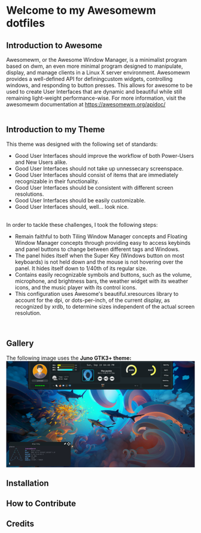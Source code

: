 # Welcome to my Awesomewm dotfiles

## Introduction to Awesome
Awesomewm, or the Awesome Window Manager, is a minimalist program based on dwm, an even more minimal program designed to manipulate, display, and manage clients in a Linux X server environment. Awesomewm provides a well-defined API for definingcustom widgets, controlling windows, and responding to button presses. This allows for awesome to be used to create User Interfaces that are dynamic and beautiful while still remaining light-weight performance-wise. For more information, visit the awesomewm documentation at https://awesomewm.org/apidoc/
<br/>
<br/>
## Introduction to my Theme
This theme was designed with the following set of standards:

- Good User Interfaces should improve the workflow of both Power-Users and New Users alike. 
- Good User Interfaces should not take up unnessecary screenspace.
- Good User Interfaces should consist of items that are immediately recognizable in their functionality.
- Good User Interfaces should be consistent with different screen resolutions.
- Good User Interfaces should be easily customizable.
- Good User Interfaces should, well... look nice.
<br/>
In order to tackle these challenges, I took the following steps:

- Remain faithful to both Tiling Window Manager concepts and Floating Window Manager concepts through providing easy to access keybinds and panel buttons to change between different tags and Windows.
- The panel hides itself when the Super Key (Windows button on most keyboards) is not held down and the mouse is not hovering over the panel. It hides itself down to 1/40th of its regular size. 
- Contains easily recognizable symbols and buttons, such as the volume, microphone, and brightness bars, the weather widget with its weather icons, and the music player with its control icons.
- This configuration uses Awesome's beautiful.xresources library to account for the dpi, or dots-per-inch, of the current display, as recognized by xrdb, to determine sizes independent of the actual screen resolution. 
<br/>

## Gallery
The following image uses the <strong>Juno<strong/> GTK3+ theme: 
<img align='center' alt='Bright colors sharks and water with a matching drop-down theme' src="images/showcase_juno_sharks.png"/>

## Installation

## How to Contribute

## Credits
